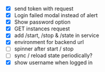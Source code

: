 - [x] send token with request
- [x] Login failed modal instead of alert
- [x] Show password option
- [x] GET instances request
- [x] add /start, /stop & /state in service
- [x] environment for backend url
- [ ] spinner after start / stop
- [ ] sync / reload state periodically?
- [x] show username when logged in
